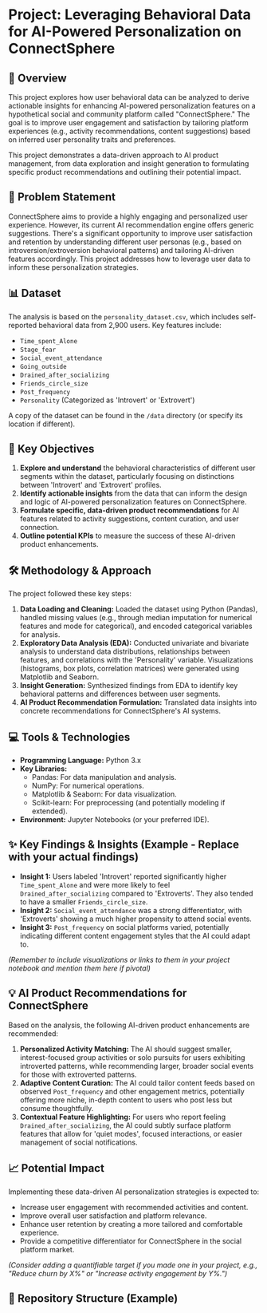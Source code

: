 # Project: Leveraging Behavioral Data for AI-Powered Personalization on ConnectSphere

## 🚀 Overview

This project explores how user behavioral data can be analyzed to derive actionable insights for enhancing AI-powered personalization features on a hypothetical social and community platform called "ConnectSphere." The goal is to improve user engagement and satisfaction by tailoring platform experiences (e.g., activity recommendations, content suggestions) based on inferred user personality traits and preferences.

This project demonstrates a data-driven approach to AI product management, from data exploration and insight generation to formulating specific product recommendations and outlining their potential impact.

## 🎯 Problem Statement

ConnectSphere aims to provide a highly engaging and personalized user experience. However, its current AI recommendation engine offers generic suggestions. There's a significant opportunity to improve user satisfaction and retention by understanding different user personas (e.g., based on introversion/extroversion behavioral patterns) and tailoring AI-driven features accordingly. This project addresses how to leverage user data to inform these personalization strategies.

## 📊 Dataset

The analysis is based on the `personality_dataset.csv`, which includes self-reported behavioral data from 2,900 users. Key features include:

* `Time_spent_Alone`
* `Stage_fear`
* `Social_event_attendance`
* `Going_outside`
* `Drained_after_socializing`
* `Friends_circle_size`
* `Post_frequency`
* `Personality` (Categorized as 'Introvert' or 'Extrovert')

A copy of the dataset can be found in the `/data` directory (or specify its location if different).

## 🔑 Key Objectives

1.  **Explore and understand** the behavioral characteristics of different user segments within the dataset, particularly focusing on distinctions between 'Introvert' and 'Extrovert' profiles.
2.  **Identify actionable insights** from the data that can inform the design and logic of AI-powered personalization features on ConnectSphere.
3.  **Formulate specific, data-driven product recommendations** for AI features related to activity suggestions, content curation, and user connection.
4.  **Outline potential KPIs** to measure the success of these AI-driven product enhancements.

## 🛠️ Methodology & Approach

The project followed these key steps:

1.  **Data Loading and Cleaning:** Loaded the dataset using Python (Pandas), handled missing values (e.g., through median imputation for numerical features and mode for categorical), and encoded categorical variables for analysis.
2.  **Exploratory Data Analysis (EDA):** Conducted univariate and bivariate analysis to understand data distributions, relationships between features, and correlations with the 'Personality' variable. Visualizations (histograms, box plots, correlation matrices) were generated using Matplotlib and Seaborn.
3.  **Insight Generation:** Synthesized findings from EDA to identify key behavioral patterns and differences between user segments.
4.  **AI Product Recommendation Formulation:** Translated data insights into concrete recommendations for ConnectSphere's AI systems.

## 💻 Tools & Technologies

* **Programming Language:** Python 3.x
* **Key Libraries:**
    * Pandas: For data manipulation and analysis.
    * NumPy: For numerical operations.
    * Matplotlib & Seaborn: For data visualization.
    * Scikit-learn: For preprocessing (and potentially modeling if extended).
* **Environment:** Jupyter Notebooks (or your preferred IDE).

## ✨ Key Findings & Insights (Example - Replace with your actual findings)

* **Insight 1:** Users labeled 'Introvert' reported significantly higher `Time_spent_Alone` and were more likely to feel `Drained_after_socializing` compared to 'Extroverts'. They also tended to have a smaller `Friends_circle_size`.
* **Insight 2:** `Social_event_attendance` was a strong differentiator, with 'Extroverts' showing a much higher propensity to attend social events.
* **Insight 3:** `Post_frequency` on social platforms varied, potentially indicating different content engagement styles that the AI could adapt to.

*(Remember to include visualizations or links to them in your project notebook and mention them here if pivotal)*

## 💡 AI Product Recommendations for ConnectSphere

Based on the analysis, the following AI-driven product enhancements are recommended:

1.  **Personalized Activity Matching:** The AI should suggest smaller, interest-focused group activities or solo pursuits for users exhibiting introverted patterns, while recommending larger, broader social events for those with extroverted patterns.
2.  **Adaptive Content Curation:** The AI could tailor content feeds based on observed `Post_frequency` and other engagement metrics, potentially offering more niche, in-depth content to users who post less but consume thoughtfully.
3.  **Contextual Feature Highlighting:** For users who report feeling `Drained_after_socializing`, the AI could subtly surface platform features that allow for 'quiet modes', focused interactions, or easier management of social notifications.

## 📈 Potential Impact

Implementing these data-driven AI personalization strategies is expected to:

* Increase user engagement with recommended activities and content.
* Improve overall user satisfaction and platform relevance.
* Enhance user retention by creating a more tailored and comfortable experience.
* Provide a competitive differentiator for ConnectSphere in the social platform market.

_(Consider adding a quantifiable target if you made one in your project, e.g., "Reduce churn by X%" or "Increase activity engagement by Y%.")_

## 📁 Repository Structure (Example)
